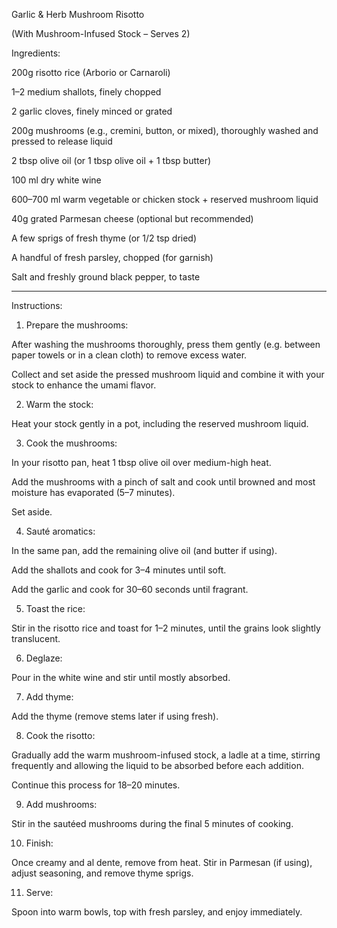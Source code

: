Garlic & Herb Mushroom Risotto

(With Mushroom-Infused Stock – Serves 2)

Ingredients:

200g risotto rice (Arborio or Carnaroli)

1–2 medium shallots, finely chopped

2 garlic cloves, finely minced or grated

200g mushrooms (e.g., cremini, button, or mixed), thoroughly washed and pressed to release liquid

2 tbsp olive oil (or 1 tbsp olive oil + 1 tbsp butter)

100 ml dry white wine

600–700 ml warm vegetable or chicken stock + reserved mushroom liquid

40g grated Parmesan cheese (optional but recommended)

A few sprigs of fresh thyme (or 1/2 tsp dried)

A handful of fresh parsley, chopped (for garnish)

Salt and freshly ground black pepper, to taste



---

Instructions:

1. Prepare the mushrooms:

After washing the mushrooms thoroughly, press them gently (e.g. between paper towels or in a clean cloth) to remove excess water.

Collect and set aside the pressed mushroom liquid and combine it with your stock to enhance the umami flavor.



2. Warm the stock:

Heat your stock gently in a pot, including the reserved mushroom liquid.



3. Cook the mushrooms:

In your risotto pan, heat 1 tbsp olive oil over medium-high heat.

Add the mushrooms with a pinch of salt and cook until browned and most moisture has evaporated (5–7 minutes).

Set aside.



4. Sauté aromatics:

In the same pan, add the remaining olive oil (and butter if using).

Add the shallots and cook for 3–4 minutes until soft.

Add the garlic and cook for 30–60 seconds until fragrant.



5. Toast the rice:

Stir in the risotto rice and toast for 1–2 minutes, until the grains look slightly translucent.



6. Deglaze:

Pour in the white wine and stir until mostly absorbed.



7. Add thyme:

Add the thyme (remove stems later if using fresh).



8. Cook the risotto:

Gradually add the warm mushroom-infused stock, a ladle at a time, stirring frequently and allowing the liquid to be absorbed before each addition.

Continue this process for 18–20 minutes.



9. Add mushrooms:

Stir in the sautéed mushrooms during the final 5 minutes of cooking.



10. Finish:



Once creamy and al dente, remove from heat. Stir in Parmesan (if using), adjust seasoning, and remove thyme sprigs.


11. Serve:



Spoon into warm bowls, top with fresh parsley, and enjoy immediately.
